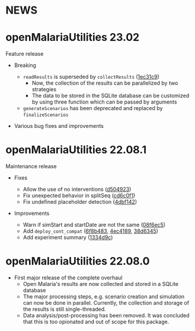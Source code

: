 # **NEWS**


# openMalariaUtilities 23.02

Feature release

* Breaking
  * `readResults` is superseded by `collectResults`
    ([1ec31c9](https://github.com/SwissTPH/r-openMalariaUtilities/commit/1ec31c9260f9cfa1e9bdd3861eb804ee27e9f36a))
    * Now, the collection of the results can be parallelized by two strategies
    * The data to be stored in the SQLite database can be customized by using
      three function which can be passed by arguments
  * `generateScenarios` has been deprecated and replaced by `finalizeScenarios`

* Various bug fixes and improvements

# openMalariaUtilities 22.08.1

Maintenance release

* Fixes
  * Allow the use of no interventions ([d504923](https://github.com/SwissTPH/r-openMalariaUtilities/commit/d504923fa047fc56a5047539e523a19abb9d20f1))
  * Fix unexpected behavior in splitSeq ([cd6c0f1](https://github.com/SwissTPH/r-openMalariaUtilities/commit/cd6c0f19c6d9d2b45960f0cecd87695d662fd8e7))
  * Fix undefined placeholder detection ([4dbf142](https://github.com/SwissTPH/r-openMalariaUtilities/commit/4dbf142b121c0f3a1fac989e082cf46673a83cbd))

* Improvements
  * Warn if simStart and startDate are not the same ([08f6ec5](https://github.com/SwissTPH/r-openMalariaUtilities/commit/08f6ec5b149d48cd43b9d02e881b79b0c98e41ae))
  * Add `deploy_cont_compat` ([6f8b483](https://github.com/SwissTPH/r-openMalariaUtilities/commit/6f8b483fc478b380580b082a48fa8eca087c1049),
    [4ec4189](https://github.com/SwissTPH/r-openMalariaUtilities/commit/4ec418936ddbce5c343901b0816036f6e04423ec), [38d6345](https://github.com/SwissTPH/r-openMalariaUtilities/commit/38d634541e55ce0b17d079b50452de4445dd9256))
  * Add experiment summary ([1334d9c](https://github.com/SwissTPH/r-openMalariaUtilities/commit/1334d9ceb2b91cb4ab270b12d6d17b98ce1105c7))

# openMalariaUtilities 22.08.0

* First major release of the complete overhaul
  * Open Malaria's results are now collected and stored in a SQLite database
  * The major processing steps, e.g. scenario creation and simulation can now be
    done in parallel. Currently, the collection and storage of the results is
    still single-threaded.
  * Data analysis/post-processing has been removed. It was concluded that this
    is too opionated and out of scope for this package.
